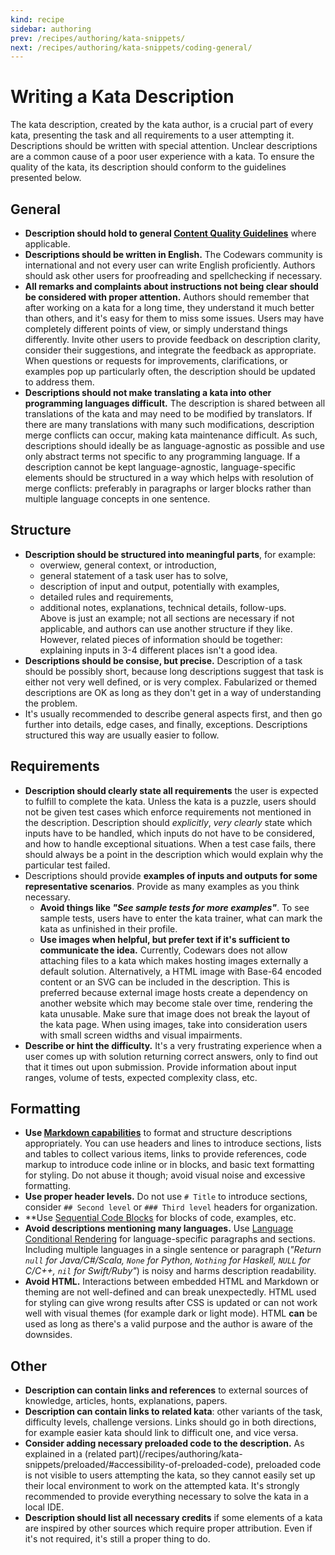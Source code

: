 ```yaml
---
kind: recipe
sidebar: authoring
prev: /recipes/authoring/kata-snippets/
next: /recipes/authoring/kata-snippets/coding-general/
---
```


# Writing a Kata Description

The kata description, created by the kata author, is a crucial part of every kata, presenting the task and all requirements to a user attempting it. Descriptions should be written with special attention. Unclear descriptions are a common cause of a poor user experience with a kata. To ensure the quality of the kata, its description should conform to the guidelines presented below.


## General

- **Description should hold to general [Content Quality Guidelines](/recipes/authoring/)** where applicable.
- **Descriptions should be written in English.** The Codewars community is international and not every user can write English proficiently. Authors should ask other users for proofreading and spellchecking if necessary.
- **All remarks and complaints about instructions not being clear should be considered with proper attention.** Authors should remember that after working on a kata for a long time, they understand it much better than others, and it's easy for them to miss some issues. Users may have completely different points of view, or simply understand things differently. Invite other users to provide feedback on description clarity, consider their suggestions, and integrate the feedback as appropriate.  
When questions or requests for improvements, clarifications, or examples pop up particularly often, the description should be updated to address them.
- **Descriptions should not make translating a kata into other programming languages difficult.** The description is shared between all translations of the kata and may need to be modified by translators. If there are many translations with many such modifications, description merge conflicts can occur, making kata maintenance difficult. As such, descriptions should ideally be as language-agnostic as possible and use only abstract terms not specific to any programming language. If a description cannot be kept language-agnostic, language-specific elements should be structured in a way which helps with resolution of merge conflicts: preferably in paragraphs or larger blocks rather than multiple language concepts in one sentence.


## Structure

- **Description should be structured into meaningful parts**, for example:
  - overwiew, general context, or introduction,
  - general statement of a task user has to solve,
  - description of input and output, potentially with examples,
  - detailed rules and requirements,
  - additional notes, explanations, technical details, follow-ups.  
Above is just an example; not all sections are necessary if not applicable, and authors can use another structure if they like. However, related pieces of information should be together: explaining inputs in 3-4 different places isn't a good idea.
- **Descriptions should be consise, but precise.** Description of a task should be possibly short, because long descriptions suggest that task is either not very well defined, or is very complex. Fabularized or themed descriptions are OK as long as they don't get in a way of understanding the problem.
- It's usually recommended to describe general aspects first, and then go further into details, edge cases, and finally, exceptions. Descriptions structured this way are usually easier to follow.


## Requirements

- **Description should clearly state all requirements** the user is expected to fulfill to complete the kata. Unless the kata is a puzzle, users should not be given test cases which enforce requirements not mentioned in the description. Description should _explicitly_, _very clearly_ state which inputs have to be handled, which inputs do not have to be considered, and how to handle exceptional situations. When a test case fails, there should always be a point in the description which would explain why the particular test failed.
- Descriptions should provide **examples of inputs and outputs for some representative scenarios**. Provide as many examples as you think necessary.
  - **Avoid things like _"See sample tests for more examples"_**. To see sample tests, users have to enter the kata trainer, what can mark the kata as unfinished in their profile.
  - **Use images when helpful, but prefer text if it's sufficient to communicate the idea.** Currently, Codewars does not allow attaching files to a kata which makes hosting images externally a default solution. Alternatively, a HTML image with Base-64 encoded content or an SVG can be included in the description. This is preferred because external image hosts create a dependency on another website which may become stale over time, rendering the kata unusable. Make sure that image does not break the layout of the kata page. When using images, take into consideration users with small screen widths and visual impairments.
- **Describe or hint the difficulty.** It's a very frustrating experience when a user comes up with solution returning correct answers, only to find out that it times out upon submission. Provide information about input ranges, volume of tests, expected complexity class, etc. 


## Formatting

- **Use [Markdown capabilities](/references/markdown/)** to format and structure descriptions appropriately. You can use headers and lines to introduce sections, lists and tables to collect various items, links to provide references, code markup to introduce code inline or in blocks, and basic text formatting for styling. Do not abuse it though; avoid visual noise and excessive formatting.
- **Use proper header levels.** Do not use `# Title` to introduce sections, consider `## Second level` or `### Third level` headers for organization.
- **Use [Sequential Code Blocks](/references/markdown/extensions/#sequential-code-blocks) for blocks of code, examples, etc.
- **Avoid descriptions mentioning many languages.** Use [Language Conditional Rendering](/references/markdown/extensions/#conditional-rendering) for language-specific paragraphs and sections. Including multiple languages in a single sentence or paragraph (_"Return `null` for Java/C#/Scala, `None` for Python, `Nothing` for Haskell, `NULL` for C/C++, `nil` for Swift/Ruby"_) is noisy and harms description readability.
- **Avoid HTML.** Interactions between embedded HTML and Markdown or theming are not well-defined and can break unexpectedly. HTML used for styling can give wrong results after CSS is updated or can not work well with visual themes (for example dark or light mode). HTML **can** be used as long as there's a valid purpose and the author is aware of the downsides.


## Other

- **Description can contain links and references** to external sources of knowledge, articles, honts, explanations, papers.
- **Description can contain links to related kata**: other variants of the task, difficulty levels, challenge versions. Links should go in both directions, for example easier kata should link to difficult one, and vice versa.
- **Consider adding necessary preloaded code to the description.** As explained in a (related part)(/recipes/authoring/kata-snippets/preloaded/#accessibility-of-preloaded-code), preloaded code is not visible to users attempting the kata, so they cannot easily set up their local environment to work on the attempted kata. It's strongly recommended to provide everything necessary to solve the kata in a local IDE.
- **Description should list all necessary credits** if some elements of a kata are inspired by other sources which require proper attribution. Even if it's not required, it's still a proper thing to do.
